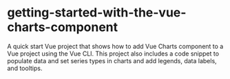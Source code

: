 # getting-started-with-the-vue-charts-component
A quick start Vue project that shows how to add Vue Charts component to a Vue project using the Vue CLI. This project also includes a code snippet to populate data and set series types in charts and add legends, data labels, and tooltips. 
